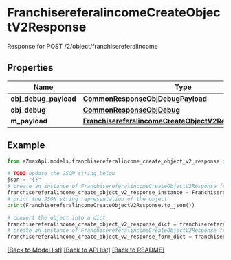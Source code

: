 # FranchisereferalincomeCreateObjectV2Response

Response for POST /2/object/franchisereferalincome

## Properties

Name | Type | Description | Notes
------------ | ------------- | ------------- | -------------
**obj_debug_payload** | [**CommonResponseObjDebugPayload**](CommonResponseObjDebugPayload.md) |  | 
**obj_debug** | [**CommonResponseObjDebug**](CommonResponseObjDebug.md) |  | [optional] 
**m_payload** | [**FranchisereferalincomeCreateObjectV2ResponseMPayload**](FranchisereferalincomeCreateObjectV2ResponseMPayload.md) |  | 

## Example

```python
from eZmaxApi.models.franchisereferalincome_create_object_v2_response import FranchisereferalincomeCreateObjectV2Response

# TODO update the JSON string below
json = "{}"
# create an instance of FranchisereferalincomeCreateObjectV2Response from a JSON string
franchisereferalincome_create_object_v2_response_instance = FranchisereferalincomeCreateObjectV2Response.from_json(json)
# print the JSON string representation of the object
print(FranchisereferalincomeCreateObjectV2Response.to_json())

# convert the object into a dict
franchisereferalincome_create_object_v2_response_dict = franchisereferalincome_create_object_v2_response_instance.to_dict()
# create an instance of FranchisereferalincomeCreateObjectV2Response from a dict
franchisereferalincome_create_object_v2_response_form_dict = franchisereferalincome_create_object_v2_response.from_dict(franchisereferalincome_create_object_v2_response_dict)
```
[[Back to Model list]](../README.md#documentation-for-models) [[Back to API list]](../README.md#documentation-for-api-endpoints) [[Back to README]](../README.md)


